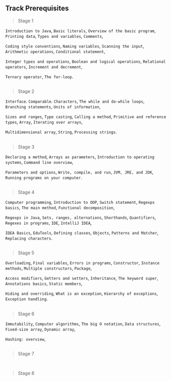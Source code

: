 ## Track Prerequisites

> Stage 1

`Introduction to Java`, `Basic literals`, `Overview of the basic program`, `Printing data`, `Types and variables`, `Comments`,

`Coding style conventions`, `Naming variables`, `Scanning the input`, `Arithmetic operations`, `Conditional statement`, 

`Integer types and operations`, `Boolean and logical operations`, `Relational operators`, `Increment and decrement`, 

`Ternary operator`, `The for-loop`.
##
> Stage 2

`Interface`. `Comparable`. `Characters`, `The while and do-while loops`, `Branching statements`, `Units of information`, 

`Sizes and ranges`, `Type casting`, `Calling a method`, `Primitive and reference types`, `Array`, `Iterating over arrays`, 

`Multidimensional array`, `String`, `Processing strings`.
##
> Stage 3

`Declaring a method`, `Arrays as parameters`, `Introduction to operating systems`, `Command line overview`,

`Parameters and options`, `Write, compile, and run`, `JVM, JRE, and JDK`, `Running programs on your computer`.
##
> Stage 4

`Computer programming`, `Introduction to OOP`, `Switch statement`, `Regexps basics`, `The main method`, `Functional decomposition`,

`Regexps in Java`, `Sets, ranges, alternations`, `Shorthands`, `Quantifiers`, `Regexes in programs`, `IDE`, `IntelliJ IDEA`, 

`IDEA Basics`, `EduTools`, `Defining classes`, `Objects`, `Patterns and Matcher`, `Replacing characters`.
##
> Stage 5

`Overloading`, `Final variables`, `Errors in programs`, `Constructor`, `Instance methods`, `Multiple constructors`, `Package`, 

`Access modifiers`, `Getters and setters`, `Inheritance`, `The keyword super`, `Annotations basics`, `Static members`, 

`Hiding and overriding`, `What is an exception`, `Hierarchy of exceptions`, `Exception handling`.
##
> Stage 6

`Immutability`, `Computer algorithms`, `The big O notation`, `Data structures`, `Fixed-size array`, `Dynamic array`, 

`Hashing: overview`, 
##
> Stage 7
```

```
##
> Stage 8
```

```
